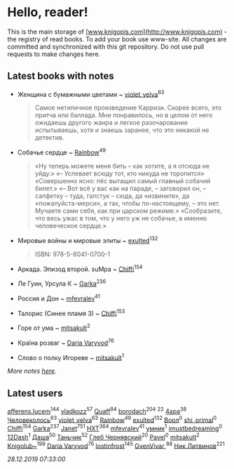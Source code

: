 # Hello, reader!
This is the main storage of [www.knigopis.com](http://www.knigopis.com) - the registry of read books.
To add your book use www-site. All changes are committed and synchronized with this git repository.
Do not use pull requests to make changes here.


## Latest books with notes
* Женщина с бумажными цветами ~ [violet_velva](users/116/116961712580551399099-google)<sup>63</sup>
    > Самое нетипичное произведение Карризи. Скорее всего, это притча или баллада. Мне понравилось, но в целом от него ожидаешь другого жанра и легкое разочарование испытываешь, хотя и знаешь заранее, что это никакой не детектив.

* Собачье сердце ~ [Rainbow](users/109/109787328219839805802-google)<sup>49</sup>
    > «Ну теперь можете меня бить – как хотите, а я отсюда не уйду.»
    > «– Успевает всюду тот, кто никуда не торопится»
    > «Совершенно ясно: пёс вытащил самый главный собачий билет.»
    > «– Вот всё у вас как на параде, – заговорил он, – салфетку – туда, галстук – сюда, да «извините», да «пожалуйста-мерси», а так, чтобы по-настоящему, – это нет. Мучаете сами себя, как при царском режиме.»
    > «Сообразите, что весь ужас в том, что у него уж не собачье, а именно человеческое сердце.»

* Мировые войны и мировые элиты ~ [exulted](users/100/100599204551896265722-google)<sup>132</sup>
    > ISBN: 978-5-8041-0700-1

* Аркада. Эпизод второй. suMpa ~ [Chiffi](users/105/105831994080785626680-google)<sup>154</sup>

* Ле Гуин, Урсула К ~ [Garka](users/115/115753719718250012620-google)<sup>236</sup>

* Россия и Дон ~ [mfevralev](users/140/140966150-vkontakte)<sup>41</sup>

* Талорис (Синее пламя 3) ~ [Chiffi](users/105/105831994080785626680-google)<sup>153</sup>

* Горе от ума ~ [mitsakult](users/288/288034278-vkontakte)<sup>2</sup>

* Країна розваг ~ [Daria Varyvod](users/829/829893410524253-facebook)<sup>76</sup>

* Слово о полку Игореве ~ [mitsakult](users/288/288034278-vkontakte)<sup>1</sup>


_More notes [here](latest_books_with_notes.md)._


## Latest users
[afferens.lucem](users/196/196071655-vkontakte)<sup>144</sup> 
[vladkozz](users/572/57239276-vkontakte)<sup>57</sup> 
[Quaff](users/122/12267158-vkontakte)<sup>94</sup> 
[borodach](users/157/15706320-vkontakte)<sup>204</sup> 
[](users/270/270444099499-odnoklassniki)<sup>22</sup> 
[4apa](users/117/117392596378069249667-google)<sup>38</sup> 
[Человеколось](users/174/17475979687188177329-mailru)<sup>63</sup> 
[violet_velva](users/116/116961712580551399099-google)<sup>63</sup> 
[Rainbow](users/109/109787328219839805802-google)<sup>49</sup> 
[exulted](users/100/100599204551896265722-google)<sup>132</sup> 
[Ворл](users/847/8473129374433134801-mailru)<sup>0</sup> 
[shi_primal](users/200/200932579-vkontakte)<sup>0</sup> 
[Chiffi](users/105/105831994080785626680-google)<sup>154</sup> 
[Garka](users/115/115753719718250012620-google)<sup>237</sup> 
[Janet](users/108/108113656204404967440-google)<sup>751</sup> 
[HXT](users/100/100002563462782-facebook)<sup>364</sup> 
[mfevralev](users/140/140966150-vkontakte)<sup>41</sup> 
[умник](users/172/172624478-vkontakte)<sup>1</sup> 
[imustbedreaming](users/123/123376372-vkontakte)<sup>0</sup> 
[12Dash](users/270/270793814-vkontakte)<sup>1</sup> 
[Даша](users/334/334696193054530347-mailru)<sup>50</sup> 
[Таньчик](users/209/2096581563762610-facebook)<sup>52</sup> 
[Глеб Чернявский](users/122/12269424984830334284-mailru)<sup>20</sup> 
[Pavel](users/115/115796399209122380492-google)<sup>0</sup> 
[mitsakult](users/288/288034278-vkontakte)<sup>2</sup> 
[Knigolub~](users/111/111878597279669641685-google)<sup>199</sup> 
[Daria Varyvod](users/829/829893410524253-facebook)<sup>76</sup> 
[lostinfrost](users/217/217891524-vkontakte)<sup>145</sup> 
[GvenVivar ](users/158/158266434925901-facebook)<sup>88</sup> 
[Ник Литвинов](users/241/241974816-vkontakte)<sup>221</sup> 


_28.12.2019 07:33:00_
